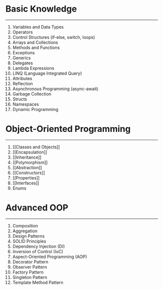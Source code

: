 # Basic Knowledge
---
1. Variables and Data Types
3. Operators
4. Control Structures (if-else, switch, loops)
5. Arrays and Collections
6. Methods and Functions
7. Exceptions
8. Generics
9. Delegates
10. Lambda Expressions
11. LINQ (Language Integrated Query)
12. Attributes
13. Reflection
14. Asynchronous Programming (async-await)
15. Garbage Collection
16. Structs
17. Namespaces
18. Dynamic Programming
# Object-Oriented Programming
---
1. [[Classes and Objects]]
2. [[Encapsulation]]
3. [[Inheritance]]
4. [[Polymorphism]]
5. [[Abstraction]]
6. [[Constructors]]
7. [[Properties]]
8. [[Interfaces]]
9.  Enums
# Advanced OOP
---
1. Composition
2. Aggregation
3. Design Patterns
4. SOLID Principles
5. Dependency Injection (DI)
6. Inversion of Control (IoC)
7. Aspect-Oriented Programming (AOP)
8. Decorator Pattern
9. Observer Pattern
10. Factory Pattern
11. Singleton Pattern
12. Template Method Pattern